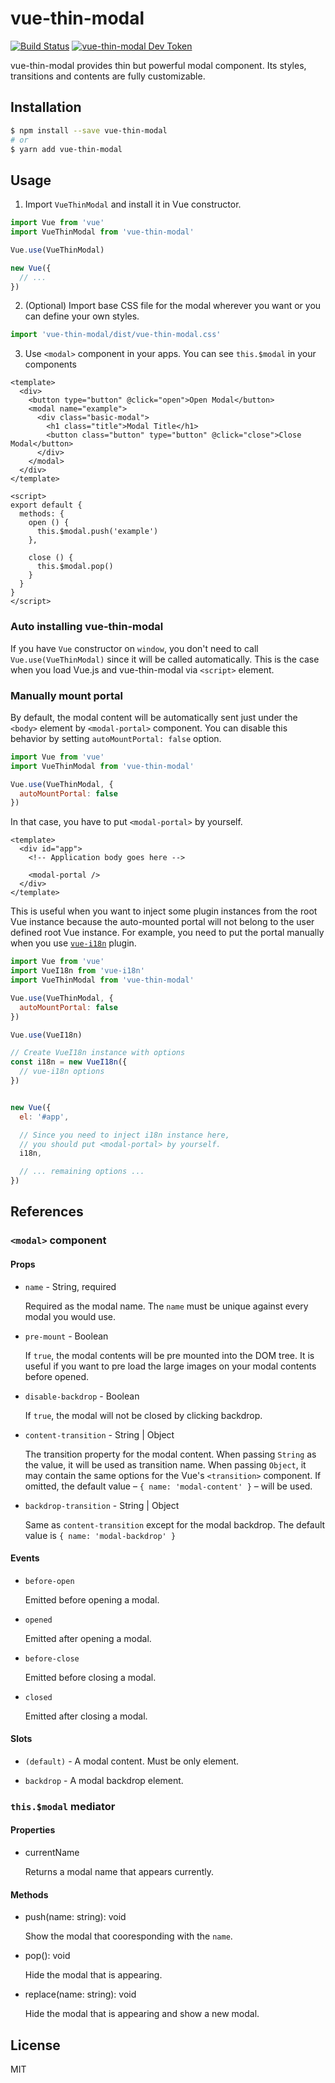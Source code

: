 # vue-thin-modal

[![Build Status](https://travis-ci.org/ktsn/vue-thin-modal.svg?branch=master)](https://travis-ci.org/ktsn/vue-thin-modal)
[![vue-thin-modal Dev Token](https://badge.devtoken.rocks/vue-thin-modal)](https://devtoken.rocks/package/vue-thin-modal)

vue-thin-modal provides thin but powerful modal component. Its styles, transitions and contents are fully customizable.

## Installation

```bash
$ npm install --save vue-thin-modal
# or
$ yarn add vue-thin-modal
```

## Usage

1. Import `VueThinModal` and install it in Vue constructor.

  ```js
  import Vue from 'vue'
  import VueThinModal from 'vue-thin-modal'

  Vue.use(VueThinModal)

  new Vue({
    // ...
  })
  ```

2. (Optional) Import base CSS file for the modal wherever you want or you can define your own styles.

  ```js
  import 'vue-thin-modal/dist/vue-thin-modal.css'
  ```

3. Use `<modal>` component in your apps. You can see `this.$modal` in your components

  ```vue
  <template>
    <div>
      <button type="button" @click="open">Open Modal</button>
      <modal name="example">
        <div class="basic-modal">
          <h1 class="title">Modal Title</h1>
          <button class="button" type="button" @click="close">Close Modal</button>
        </div>
      </modal>
    </div>
  </template>

  <script>
  export default {
    methods: {
      open () {
        this.$modal.push('example')
      },

      close () {
        this.$modal.pop()
      }
    }
  }
  </script>
  ```
  
### Auto installing vue-thin-modal

If you have `Vue` constructor on `window`, you don't need to call `Vue.use(VueThinModal)` since it will be called automatically. This is the case when you load Vue.js and vue-thin-modal via `<script>` element.

### Manually mount portal

By default, the modal content will be automatically sent just under the `<body>` element by `<modal-portal>` component. You can disable this behavior by setting `autoMountPortal: false` option.

```js
import Vue from 'vue'
import VueThinModal from 'vue-thin-modal'

Vue.use(VueThinModal, {
  autoMountPortal: false
})
```

In that case, you have to put `<modal-portal>` by yourself.

```vue
<template>
  <div id="app">
    <!-- Application body goes here -->

    <modal-portal />
  </div>
</template>
```

This is useful when you want to inject some plugin instances from the root Vue instance because the auto-mounted portal will not belong to the user defined root Vue instance. For example, you need to put the portal manually when you use [`vue-i18n`](https://github.com/kazupon/vue-i18n) plugin.

```js
import Vue from 'vue'
import VueI18n from 'vue-i18n'
import VueThinModal from 'vue-thin-modal'

Vue.use(VueThinModal, {
  autoMountPortal: false
})

Vue.use(VueI18n)

// Create VueI18n instance with options
const i18n = new VueI18n({
  // vue-i18n options
})


new Vue({
  el: '#app',

  // Since you need to inject i18n instance here,
  // you should put <modal-portal> by yourself.
  i18n,

  // ... remaining options ...
})
```

## References

### `<modal>` component

#### Props

* `name` - String, required

  Required as the modal name. The `name` must be unique against every modal you would use.

* `pre-mount` - Boolean

  If `true`, the modal contents will be pre mounted into the DOM tree. It is useful if you want to pre load the large images on your modal contents before opened.

* `disable-backdrop` - Boolean

  If `true`, the modal will not be closed by clicking backdrop.

* `content-transition` - String | Object

  The transition property for the modal content. When passing `String` as the value, it will be used as transition name. When passing `Object`, it may contain the same options for the Vue's `<transition>` component. If omitted, the default value – `{ name: 'modal-content' }` – will be used.

* `backdrop-transition` - String | Object

  Same as `content-transition` except for the modal backdrop. The default value is `{ name: 'modal-backdrop' }`

#### Events

* `before-open`

  Emitted before opening a modal.

* `opened`

  Emitted after opening a modal.

* `before-close`

  Emitted before closing a modal.

* `closed`

  Emitted after closing a modal.

#### Slots

* `(default)` - A modal content. Must be only element.

* `backdrop` - A modal backdrop element.

### `this.$modal` mediator

#### Properties

* currentName

  Returns a modal name that appears currently.

#### Methods

* push(name: string): void

  Show the modal that cooresponding with the `name`.

* pop(): void

  Hide the modal that is appearing.

* replace(name: string): void

  Hide the modal that is appearing and show a new modal.

## License

MIT
